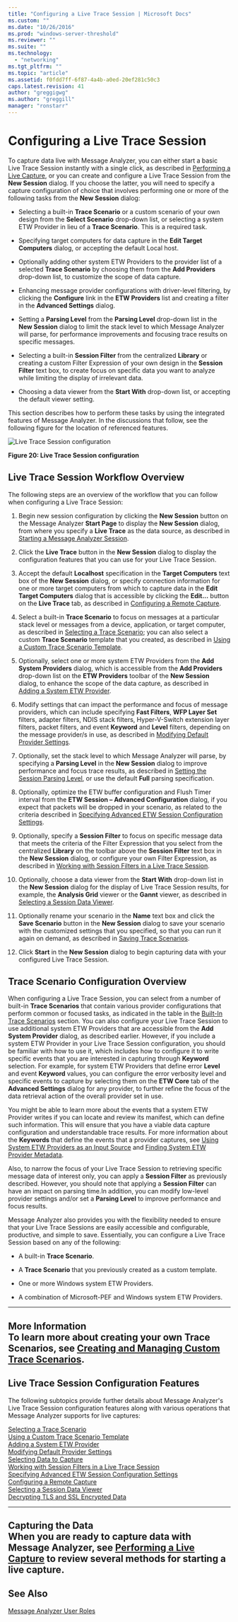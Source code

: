 ```yaml
---
title: "Configuring a Live Trace Session | Microsoft Docs"
ms.custom: ""
ms.date: "10/26/2016"
ms.prod: "windows-server-threshold"
ms.reviewer: ""
ms.suite: ""
ms.technology: 
  - "networking"
ms.tgt_pltfrm: ""
ms.topic: "article"
ms.assetid: f0fdd7ff-6f87-4a4b-a0ed-20ef281c50c3
caps.latest.revision: 41
author: "greggigwg"
ms.author: "greggill"
manager: "ronstarr"
---
```

# Configuring a Live Trace Session
To capture data live with Message Analyzer, you can either start a basic Live Trace Session instantly with a single click, as described in [Performing a Live Capture](performing-a-live-capture.md), or you can create and configure a Live Trace Session from the **New Session** dialog. If you choose the latter, you will need to specify a capture configuration of choice that involves performing one or more of the following tasks from the **New Session** dialog:  
  
-   Selecting a built-in **Trace Scenario** or a custom scenario of your own design from the **Select Scenario** drop-down list, or selecting a system ETW Provider in lieu of a **Trace Scenario**. This is a required task.  
  
-   Specifying target computers for  data capture in the **Edit Target Computers** dialog, or accepting the default Local host.  
  
-   Optionally adding other system ETW Providers to the provider list of a selected **Trace Scenario** by choosing them from the **Add Providers** drop-down list, to customize the scope of data capture.  
  
-   Enhancing message provider configurations with driver-level filtering, by clicking the **Configure** link in the **ETW Providers** list and creating a filter in the **Advanced Settings** dialog.  
  
-   Setting a **Parsing Level** from the **Parsing Level** drop-down list in the **New Session** dialog to limit the stack level to which Message Analyzer will parse, for performance improvements and focusing trace results on specific messages.  
  
-   Selecting a built-in **Session Filter** from the centralized **Library** or creating a custom  Filter Expression of your own design in the **Session Filter** text box, to create focus on specific data you want to analyze while limiting the display of irrelevant data.  
  
-   Choosing a data viewer from the **Start With** drop-down list, or accepting the default viewer setting.  
  
 This section describes how to perform these tasks by using the integrated features of Message Analyzer. In the discussions that follow, see the following figure for the location of referenced features.  
  
 ![Live Trace Session configuration](media/fig20-live-trace-session-configuration.PNG "Fig20-Live Trace Session configuration")  
  
 **Figure 20:  Live Trace Session configuration**  
  
## Live Trace Session Workflow Overview  
 The following steps are an overview of the workflow that you can follow when configuring a Live Trace Session:  
  
1.  Begin new session configuration by clicking the **New Session** button on the Message Analyzer **Start Page** to display the **New Session** dialog, from where you specify a **Live Trace** as the data source, as described in [Starting a Message Analyzer Session](starting-a-message-analyzer-session.md).  
  
2.  Click the **Live Trace** button in the **New Session** dialog to display the configuration features that you can use for your Live Trace Session.  
  
3.  Accept the default **Localhost** specification in the **Target Computers** text box of the **New Session** dialog, or specify connection information for one or more target computers from which to capture data in the **Edit Target Computers** dialog that is accessible by clicking the **Edit...** button on the **Live Trace** tab, as described in [Configuring a Remote Capture](configuring-a-remote-capture.md).  
  
4.  Select a built-in **Trace Scenario** to focus on messages at a particular stack level or messages from a device, application, or target computer, as described in [Selecting a Trace Scenario](selecting-a-trace-scenario.md); you can also select a custom **Trace Scenario** template that you created, as described in [Using a Custom Trace Scenario Template](using-a-custom-trace-scenario-template.md).  
  
5.  Optionally, select one or more system ETW Providers from the **Add System Providers** dialog, which is accessible from the **Add Providers** drop-down list on the **ETW Providers** toolbar of the **New Session** dialog, to enhance the scope of the data capture, as described in [Adding a System ETW Provider](adding-a-system-etw-provider.md).  
  
6.  Modify settings that can impact the performance and focus of message providers, which can include specifying **Fast Filters**, **WFP Layer Set** filters, adapter filters, NDIS stack filters, Hyper-V-Switch extension layer filters, packet filters, and event **Keyword** and **Level** filters, depending on the message provider/s in use, as described in [Modifying Default Provider Settings](modifying-default-provider-settings.md).  
  
7.  Optionally, set the stack level to which Message Analyzer will parse, by specifying a **Parsing Level** in the **New Session** dialog to improve performance and focus trace results, as described in [Setting the Session Parsing Level](setting-the-session-parsing-level.md), or use the default **Full** parsing specification.  
  
8.  Optionally, optimize the ETW buffer configuration and Flush Timer interval from the **ETW Session – Advanced Configuration** dialog, if you expect that packets will be dropped in your scenario, as related to the criteria described in [Specifying Advanced ETW Session Configuration Settings](specifying-advanced-etw-session-configuration-settings.md).  
  
9. Optionally, specify a **Session Filter** to focus on specific message data that meets the criteria of the Filter Expression that you select from the centralized **Library** on the toolbar above the **Session Filter** text box in the **New Session** dialog, or configure your own Filter Expression, as described in [Working with Session Filters in a Live Trace Session](working-with-session-filters-in-a-live-trace-session.md).  
  
10. Optionally, choose a data viewer from the **Start With** drop-down list in the **New Session** dialog for the display of Live Trace Session results, for example, the **Analysis Grid** viewer or the **Gannt** viewer, as described in [Selecting a Session Data Viewer](selecting-a-session-data-viewer.md).  
  
11. Optionally rename your scenario in the **Name** text box and click the **Save Scenario** button in the **New Session** dialog to save your scenario with the customized settings that you specified, so that you can run it again on demand, as described in [Saving Trace Scenarios](saving-trace-scenarios.md).  
  
12. Click **Start** in the **New Session** dialog to begin capturing data with your configured Live Trace Session.  
  
## Trace Scenario Configuration Overview  
 When configuring a Live Trace Session, you can select from a number of built-in **Trace Scenarios** that contain various provider configurations that perform common or focused tasks, as indicated in the table in the [Built-In Trace Scenarios](built-in-trace-scenarios.md) section. You can also configure your Live Trace Session to use additional system ETW Providers that are accessible from the **Add System Provider** dialog, as described earlier.  However, if you include a system ETW Provider in your Live Trace Session configuration, you should be familiar with how to use it, which includes how to configure it to write specific events that you are interested in capturing through **Keyword** selection. For example, for system ETW Providers that define error **Level** and event **Keyword** values, you can  configure the error verbosity level and specific events to capture by selecting them on the **ETW Core** tab of the **Advanced Settings** dialog for any provider, to further refine the focus of the data retrieval action of the overall provider set in use.  
  
 You might be able to learn more about the events that a system ETW Provider writes if you can locate and review its manifest, which can define such information. This will ensure that you have a viable data capture configuration and understandable trace results. For more information about the **Keywords** that define the events that a provider captures, see [Using System ETW Providers as an Input Source](targeting-live-data-as-an-input-source.md#BKMK_ETWProvidersInputSource) and [Finding System ETW Provider Metadata](system-etw-provider-event-keyword-level-settings.md#BKMK_FindingKeywords).  
  
 Also, to narrow the focus of your Live Trace Session to retrieving specific message data of interest only, you can apply a **Session Filter** as previously described. However, you should note that applying a **Session Filter** can have an impact on parsing time.In addition, you can modify low-level provider settings and/or set a **Parsing Level** to improve performance and focus results.  
  
 Message Analyzer also provides you with the flexibility needed to ensure that your Live Trace Sessions are easily accessible and configurable, productive, and simple to save. Essentially, you can configure a Live Trace Session based on any of the following:  
  
-   A built-in **Trace Scenario**.  
  
-   A **Trace Scenario** that you previously created as a custom template.  
  
-   One or more Windows system ETW Providers.  
  
-   A combination of Microsoft-PEF and Windows system ETW Providers.  
  
---  
  
 **More Information**   
 **To learn more** about creating your own **Trace Scenarios**, see [Creating and Managing Custom Trace Scenarios](creating-and-managing-custom-trace-scenarios.md).   
---  
  
## Live Trace Session Configuration Features  
 The following subtopics provide further details about Message Analyzer's Live Trace Session configuration features along with various operations that Message Analyzer supports for live captures:  
  
 [Selecting a Trace Scenario](selecting-a-trace-scenario.md)   
 [Using a Custom Trace Scenario Template](using-a-custom-trace-scenario-template.md)   
 [Adding a System ETW Provider](adding-a-system-etw-provider.md)   
 [Modifying Default Provider Settings](modifying-default-provider-settings.md)   
 [Selecting Data to Capture](selecting-data-to-capture.md)   
 [Working with Session Filters in a Live Trace Session](working-with-session-filters-in-a-live-trace-session.md)   
 [Specifying Advanced ETW Session Configuration Settings](specifying-advanced-etw-session-configuration-settings.md)   
 [Configuring a Remote Capture](configuring-a-remote-capture.md)   
 [Selecting a Session Data Viewer](selecting-a-session-data-viewer.md)   
 [Decrypting TLS and SSL Encrypted Data](decrypting-tls-and-ssl-encrypted-data.md)  
  
 ---  
  
 **Capturing the Data**   
When you are ready to capture data with Message Analyzer, see [Performing a Live Capture](performing-a-live-capture.md) to review several methods for starting a live capture.   
---  
  
## See Also  
 [Message Analyzer User Roles](message-analyzer-user-roles.md)
